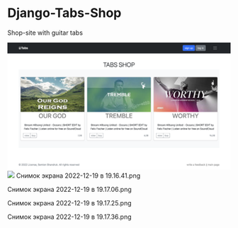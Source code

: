 # Django-Tabs-Shop
Shop-site with guitar tabs

<img src='github_media/Снимок экрана 2022-12-19 в 19.16.25.png'> <img src='IMG_8614.jpg' width="300">
Снимок экрана 2022-12-19 в 19.16.41.png


Снимок экрана 2022-12-19 в 19.17.06.png

Снимок экрана 2022-12-19 в 19.17.25.png

Снимок экрана 2022-12-19 в 19.17.36.png
